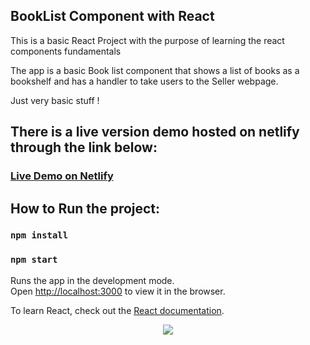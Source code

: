 ## BookList Component with React

This is a basic React Project with the purpose of learning the react components fundamentals

The app is a basic Book list component that shows a list of books as a bookshelf and has a
handler to take users to the Seller webpage.

Just very basic stuff !

## There is a live version demo hosted on netlify through the link below:

### [Live Demo on Netlify](https://b0oklist.netlify.app/)

## How to Run the project:

### `npm install`

### `npm start`

Runs the app in the development mode.\
Open [http://localhost:3000](http://localhost:3000) to view it in the browser.

To learn React, check out the [React documentation](https://reactjs.org/).

<p align="center">
<img src="../BookList/src/assets/image-1.png">
</p>
